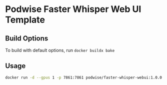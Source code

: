 # Podwise Faster Whisper Web UI Template

## Build Options

To build with default options, run `docker buildx bake`

## Usage

```bash
docker run -d --gpus 1 -p 7861:7861 podwise/faster-whisper-webui:1.0.0
```

